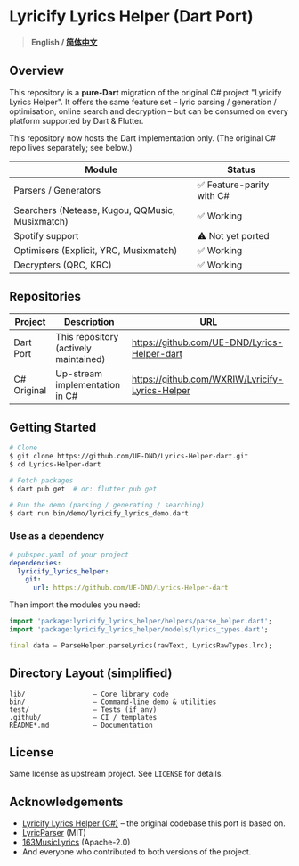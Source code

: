 # Lyricify Lyrics Helper (Dart Port)

> **English / [简体中文](README_zh.md)**

## Overview
This repository is a **pure-Dart** migration of the original C# project "Lyricify Lyrics Helper".
It offers the same feature set – lyric parsing / generation / optimisation, online search and decryption –
but can be consumed on every platform supported by Dart & Flutter.

This repository now hosts the Dart implementation only. (The original C# repo lives separately; see below.)

| Module | Status |
|--------|--------|
| Parsers / Generators | ✅ Feature-parity with C# |
| Searchers (Netease, Kugou, QQMusic, Musixmatch) | ✅ Working |
| Spotify support | ⚠️ Not yet ported |
| Optimisers (Explicit, YRC, Musixmatch) | ✅ Working |
| Decrypters (QRC, KRC) | ✅ Working |

## Repositories
| Project | Description | URL |
|---------|-------------|-----|
| Dart Port | This repository (actively maintained) | https://github.com/UE-DND/Lyrics-Helper-dart |
| C# Original | Up-stream implementation in C# | https://github.com/WXRIW/Lyricify-Lyrics-Helper |

## Getting Started
```bash
# Clone
$ git clone https://github.com/UE-DND/Lyrics-Helper-dart.git
$ cd Lyrics-Helper-dart

# Fetch packages
$ dart pub get  # or: flutter pub get

# Run the demo (parsing / generating / searching)
$ dart run bin/demo/lyricify_lyrics_demo.dart
```

### Use as a dependency
```yaml
# pubspec.yaml of your project
dependencies:
  lyricify_lyrics_helper:
    git:
      url: https://github.com/UE-DND/Lyrics-Helper-dart
```
Then import the modules you need:
```dart
import 'package:lyricify_lyrics_helper/helpers/parse_helper.dart';
import 'package:lyricify_lyrics_helper/models/lyrics_types.dart';

final data = ParseHelper.parseLyrics(rawText, LyricsRawTypes.lrc);
```

## Directory Layout (simplified)
```
lib/                 – Core library code
bin/                 – Command-line demo & utilities
test/                – Tests (if any)
.github/             – CI / templates
README*.md           – Documentation
```

## License
Same license as upstream project. See `LICENSE` for details.

## Acknowledgements
* [Lyricify Lyrics Helper (C#)](https://github.com/WXRIW/Lyricify-Lyrics-Helper) – the original codebase this port is based on.
* [LyricParser](https://github.com/HyPlayer/LyricParser) (MIT)
* [163MusicLyrics](https://github.com/jitwxs/163MusicLyrics) (Apache-2.0)
* And everyone who contributed to both versions of the project.